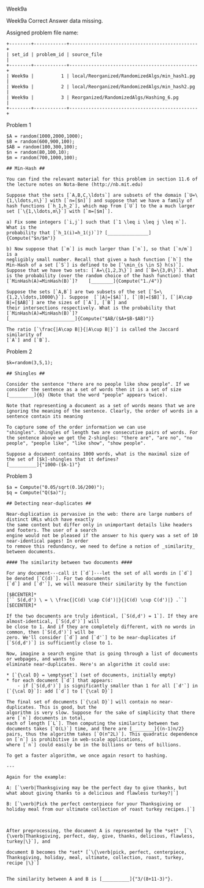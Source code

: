 Week9a

Week9a Correct Answer data missing.


Assigned problem file name:

    +--------+------------+-----------------------------------------------+
    | set_id | problem_id | source_file                                   |
    +--------+------------+-----------------------------------------------+
    | Week9a |          1 | local/Reorganized/RandomizedAlgs/min_hash1.pg |
    | Week9a |          2 | local/Reorganized/RandomizedAlgs/min_hash2.pg |
    | Week9a |          3 | Reorganized/RandomizedAlgs/Hashing_6.pg       |
    +--------+------------+-----------------------------------------------+


Problem 1

    $A = random(1000,2000,1000);
    $B = random(600,900,100);
    $AB = random(100,300,100);
    $n = random(80,100,10);
    $m = random(700,1000,100);

    ## Min-Hash ##

    You can find the relevant material for this problem in section 11.6 of the lecture notes on Nota-Bene (http://nb.mit.edu)

    Suppose that the sets [`A,B,C,\ldots`] are subsets of the domain [`U=\{1,\ldots,n\}`] with [`n=[$n]`] and suppose that we have a family of hash functions [`h_1,h_2`], which map from [`U`] to the a much larger set [`\{1,\ldots,m\}`] with [`m=[$m]`].

    a) Fix some integers [`i,j`] such that [`1 \leq i \leq j \leq n`]. What is the
    probability that [`h_1(i)=h_1(j)`]? [_______________]{Compute("$n/$m")}

    b) Now suppose that [`m`] is much larger than [`n`], so that [`n/m`] is a
    negligibly small number. Recall that given a hash function [`h`] the Min-Hash of a set [`S`] is defined to be [`\min_{s \in S} h(s)`]. Suppose that we have two sets: [`A=\{1,2,3\}`] and [`B=\{3,0\}`]. What is the probability (over the random choice of the hash function) that
    [`MinHash(A)=MinHash(B)`]?    [________]{Compute("1./4")}

    Suppose the sets [`A,B`] are two subsets of the set [`S=\{1,2,\ldots,10000\}`]. Suppose  [`|A|=[$A]`], [`|B|=[$B]`], [`|A\cap B|=[$AB]`] are the sizes of [`A`], [`B`] and
    their intersections respectively. What is the probability that
    [`MinHash(A)=MinHash(B)`]?
    [________________________]{Compute("$AB/($A+$B-$AB)")}

    The ratio [`\frac{|A\cap B|}{|A\cup B|}`] is called the Jaccard similarity of
    [`A`] and [`B`].


Problem 2

    $k=random(3,5,1);

    ## Shingles ##

    Consider the sentence "there are no people like show people". If we
    consider the sentence as a set of words then it is a set of size
    [_________]{6} (Note that the word "people" appears twice).

    Note that representing a document as a set of words means that we are
    ignoring the meaning of the sentence. Clearly, the order of words in a
    sentence contain its meaning

    To capture some of the order information we can use
    "shingles". Shingles of length two are consecutive pairs of words. For
    the sentence above we get the 2-shingles: "there are", "are no", "no
    people", "people like", "like show", "show people".

    Suppose a document contains 1000 words, what is the maximal size of
    the set of [$k]-shingles that it defines?
    [__________]{"1000-($k-1)"}



Problem 3

    $a = Compute("0.05/sqrt(0.16/200)");
    $q = Compute("Q($a)");

    ## Detecting near-duplicates ##

    Near-duplication is pervasive in the web: there are large numbers of distinct URLs which have exactly
    the same content but differ only in unimportant details like headers and footers. The user of a search
    engine would not be pleased if the answer to his query was a set of 10 near-identical pages! In order
    to remove this redundancy, we need to define a notion of _similarity_ between documents.

    #### The similarity between two documents ####

    For any document---call it [`d`]---let the set of all words in [`d`] be denoted [`C(d)`]. For two documents
    [`d`] and [`d'`], we will measure their similarity by the function

    [$BCENTER]*
    [`` S(d,d') \ = \ \frac{|C(d) \cap C(d')|}{|C(d) \cup C(d')|} .``]
    [$ECENTER]*

    If the two documents are truly identical, [`S(d,d') = 1`]. If they are almost-identical, [`S(d,d')`] will
    be close to 1. And if they are completely different, with no words in common, then [`S(d,d')`] will be
    zero. We'll consider [`d`] and [`d'`] to be near-duplicates if [`S(d,d')`] is sufficiently close to 1.

    Now, imagine a search engine that is going through a list of documents or webpages, and wants to
    eliminate near-duplicates. Here's an algorithm it could use:

    * [`{\cal D} = \emptyset`] (set of documents, initially empty)
    * for each document [`d`] that appears:
        - if [`S(d,d')`] is significantly smaller than 1 for all [`d'`] in [`{\cal D}`]: add [`d`] to [`{\cal D}`]

    The final set of documents [`{\cal D}`] will contain no near-duplicates. This is good, but the
    algorithm is very slow. Suppose for the sake of simplicity that there are [`n`] documents in total,
    each of length [`L`]. Then computing the similarity between two documents takes [`O(L)`] time, and there are [________]{(n-1)n/2} pairs, thus the algorithm takes [`O(n^2L)`]. This quadratic dependence on [`n`] is prohibitive in web-scale applications,
    where [`n`] could easily be in the billions or tens of billions.

    To get a faster algorithm, we once again resort to hashing.

    ---

    Again for the example:

    A: [`\verb|Thanksgiving may be the perfect day to give thanks, but what about giving thanks to a delicious and flawless turkey?|`]

    B: [`\verb|Pick the perfect centerpiece for your Thanksgiving or holiday meal from our ultimate collection of roast turkey recipes.|`]



    After preprocessing, the document A is represented by the *set*  [`\{\verb|Thanksgiving, perfect, day, give, thanks, delicious, flawless, turkey|\}`], and

    document B becomes the *set* [`\{\verb|pick, perfect, centerpiece, Thanksgiving, holiday, meal, ultimate, collection, roast, turkey, recipe |\}`]


    The similarity between A and B is [__________]{"3/(8+11-3)"}.
